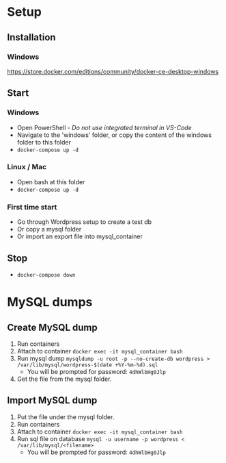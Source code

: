 # Setup

## Installation

### Windows
https://store.docker.com/editions/community/docker-ce-desktop-windows


## Start

### Windows

* Open PowerShell - *Do not use integrated terminal in VS-Code*
* Navigate to the 'windows' folder, or copy the content of the windows folder to this folder
* `docker-compose up -d`

### Linux / Mac

* Open bash at this folder
* `docker-compose up -d`

### First time start

* Go through Wordpress setup to create a test db
* Or copy a mysql folder
* Or import an export file into mysql_container

## Stop

* `docker-compose down`

# MySQL dumps

## Create MySQL dump

1. Run containers
2. Attach to container `docker exec -it mysql_container bash`
3. Run mysql dump `mysqldump -u root -p --no-create-db wordpress > /var/lib/mysql/wordpress-$(date +%Y-%m-%d).sql`
    * You will be prompted for password: `4dhWlbHg0Jlp`
4. Get the file from the mysql folder.

## Import MySQL dump
1. Put the file under the mysql folder.
2. Run containers
3. Attach to container `docker exec -it mysql_container bash`
4. Run sql file on database `mysql -u username -p wordpress < /var/lib/mysql/<filename>`
    * You will be prompted for password: `4dhWlbHg0Jlp`